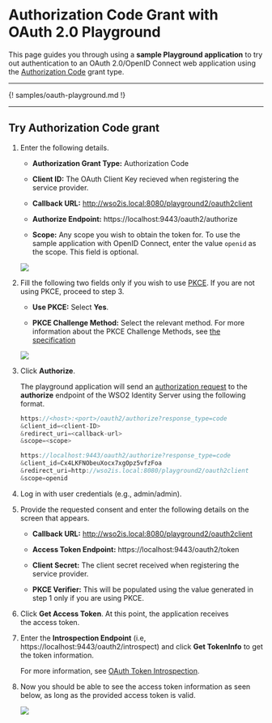 # Authorization Code Grant with OAuth 2.0 Playground

This page guides you through using a **sample Playground application** to try out authentication to an OAuth 2.0/OpenID Connect web application using the [Authorization Code](insertlink) grant type.

----

{! samples/oauth-playground.md !}

----

## Try Authorization Code grant 

1.  Enter the following details.

    - **Authorization Grant Type:** Authorization Code 
    
    - **Client ID:** The OAuth Client Key recieved when registering the service provider.
    
    - **Callback URL:** http://wso2is.local:8080/playground2/oauth2client
    
    - **Authorize Endpoint:** https://localhost:9443/oauth2/authorize
    
    - **Scope:** Any scope you wish to obtain the token for. To use the sample application with OpenID Connect, enter the value `openid` as the scope. This field is optional. 

	<img name='auth-code-without-pkce' src='../../assets/img/guides/auth-code-without-pkce.png' class='img-zoomable'/>

2. Fill the following two fields only if you wish to use [PKCE](insertlink). If you are not using PKCE, proceed to step 3.

	- **Use PKCE:** Select **Yes**. 

	- **PKCE Challenge Method:** Select the relevant method. For more information about the PKCE Challenge Methods, see [the specification](https://tools.ietf.org/html/rfc7636#section-4.2)

	<img name='auth-code-with-pkce' src='../../assets/img/guides/auth-code-with-pkce.png' class='img-zoomable'/>
    
3. Click **Authorize**. 

	The playground application will send an
	[authorization request](https://tools.ietf.org/html/rfc6749#section-4.1.1)
	to the **authorize** endpoint of the WSO2 Identity Server using the
	following format.
	
	```java tab="Request Format"
	https://<host>:<port>/oauth2/authorize?response_type=code
	&client_id=<client-ID>
	&redirect_uri=<callback-url>
	&scope=<scope>
	```
	
	```java tab="Sample Request"
	https://localhost:9443/oauth2/authorize?response_type=code
	&client_id=Cx4LKFNObeuXocx7xgOpz5vfzFoa
	&redirect_uri=http://wso2is.local:8080/playground2/oauth2client
	&scope=openid
	``` 

3. Log in with user credentials (e.g., admin/admin).  

4.  Provide the requested consent and enter the following details on the screen that appears. 

    - **Callback URL:** http://wso2is.local:8080/playground2/oauth2client

    - **Access Token Endpoint:** https://localhost:9443/oauth2/token 

    - **Client Secret:** The client secret received when registering the service provider.

	- **PKCE Verifier:** This will be populated using the value generated in step 1 only if you are using PKCE. 
      

5. Click **Get Access Token**. At this point, the application receives the access token. 

6. Enter the **Introspection Endpoint** (i.e, https://localhost:9443/oauth2/introspect) and click **Get TokenInfo** to get the token   information. 

	For more information, see [OAuth Token Introspection](insertlink).

7.  Now you should be able to see the access token information as seen
    below, as long as the provided access token is valid.  
	
	<img name='access-token-info' src='../../assets/img/guides/access-token-info.png' class='img-zoomable'/>

